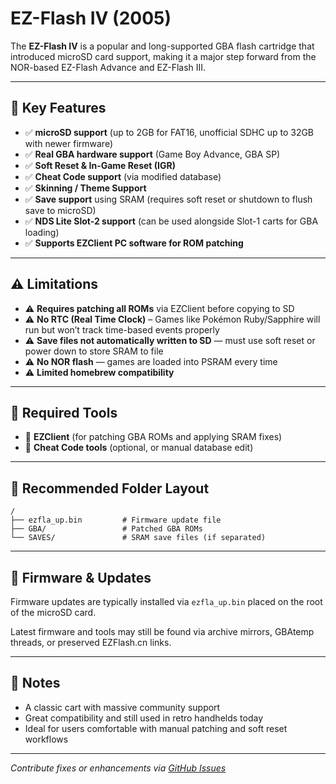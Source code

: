 # EZ-Flash IV (2005)

The **EZ-Flash IV** is a popular and long-supported GBA flash cartridge that introduced microSD card support, making it a major step forward from the NOR-based EZ-Flash Advance and EZ-Flash III.

---

## 🔑 Key Features

- ✅ **microSD support** (up to 2GB for FAT16, unofficial SDHC up to 32GB with newer firmware)
- ✅ **Real GBA hardware support** (Game Boy Advance, GBA SP)
- ✅ **Soft Reset & In-Game Reset (IGR)**
- ✅ **Cheat Code support** (via modified database)
- ✅ **Skinning / Theme Support**
- ✅ **Save support** using SRAM (requires soft reset or shutdown to flush save to microSD)
- ✅ **NDS Lite Slot-2 support** (can be used alongside Slot-1 carts for GBA loading)
- ✅ **Supports EZClient PC software for ROM patching**

---

## ⚠️ Limitations

- ⚠️ **Requires patching all ROMs** via EZClient before copying to SD
- ⚠️ **No RTC (Real Time Clock)** – Games like Pokémon Ruby/Sapphire will run but won’t track time-based events properly
- ⚠️ **Save files not automatically written to SD** — must use soft reset or power down to store SRAM to file
- ⚠️ **No NOR flash** — games are loaded into PSRAM every time
- ⚠️ **Limited homebrew compatibility**

---

## 🧰 Required Tools

- 🔧 **EZClient** (for patching GBA ROMs and applying SRAM fixes)
- 🧪 **Cheat Code tools** (optional, or manual database edit)

---

## 📁 Recommended Folder Layout

```
/
├── ezfla_up.bin         # Firmware update file
├── GBA/                 # Patched GBA ROMs
└── SAVES/               # SRAM save files (if separated)
```

---

## 🔄 Firmware & Updates

Firmware updates are typically installed via `ezfla_up.bin` placed on the root of the microSD card.

Latest firmware and tools may still be found via archive mirrors, GBAtemp threads, or preserved EZFlash.cn links.

---

## 📝 Notes

- A classic cart with massive community support
- Great compatibility and still used in retro handhelds today
- Ideal for users comfortable with manual patching and soft reset workflows

---

*Contribute fixes or enhancements via [GitHub Issues](https://github.com/ChimeraGaming/GBA-EZ-Flash-2025-Guide/issues)*
